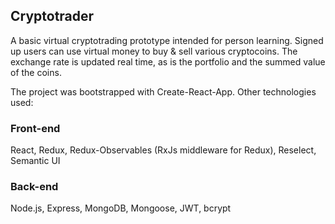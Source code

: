 ## Cryptotrader

A basic virtual cryptotrading prototype intended for person learning. Signed up users can use virtual money to buy & sell various cryptocoins. The exchange rate is updated real time, as is the portfolio and the summed value of the coins.

The project was bootstrapped with Create-React-App. Other technologies used:

### Front-end

React, Redux, Redux-Observables (RxJs middleware for Redux), Reselect, Semantic UI

### Back-end

Node.js, Express, MongoDB, Mongoose, JWT, bcrypt